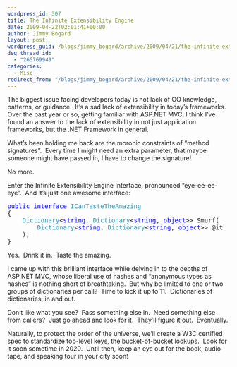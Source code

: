 ```yaml
---
wordpress_id: 307
title: The Infinite Extensibility Engine
date: 2009-04-22T02:01:41+00:00
author: Jimmy Bogard
layout: post
wordpress_guid: /blogs/jimmy_bogard/archive/2009/04/21/the-infinite-extensibility-engine.aspx
dsq_thread_id:
  - "265769949"
categories:
  - Misc
redirect_from: "/blogs/jimmy_bogard/archive/2009/04/21/the-infinite-extensibility-engine.aspx/"
---
```

The biggest issue facing developers today is not lack of OO knowledge, patterns, or guidance.&#160; It’s a sad lack of extensibility in today’s frameworks.&#160; Over the past year or so, getting familiar with ASP.NET MVC, I think I’ve found an answer to the lack of extensibility in not just application frameworks, but the .NET Framework in general.

What’s been holding me back are the moronic constraints of “method signatures”.&#160; Every time I might need an extra parameter, that maybe someone might have passed in, I have to change the signature!

No more.

Enter the Infinite Extensibility Engine Interface, pronounced “eye-ee-ee-eye”.&#160; And it’s just one awesome interface:

<pre><span style="color: blue">public interface </span><span style="color: #2b91af">ICanTasteTheAmazing
</span>{
    <span style="color: #2b91af">Dictionary</span>&lt;<span style="color: blue">string</span>, <span style="color: #2b91af">Dictionary</span>&lt;<span style="color: blue">string</span>, <span style="color: blue">object</span>&gt;&gt; Smurf(
        <span style="color: #2b91af">Dictionary</span>&lt;<span style="color: blue">string</span>, <span style="color: #2b91af">Dictionary</span>&lt;<span style="color: blue">string</span>, <span style="color: blue">object</span>&gt;&gt; @it
    );
}</pre>

[](http://11011.net/software/vspaste)

Yes.&#160; Drink it in.&#160; Taste the amazing.

I came up with this brilliant interface while delving in to the depths of ASP.NET MVC, whose liberal use of hashes and “anonymous types as hashes” is nothing short of breathtaking.&#160; But why be limited to one or two groups of dictionaries per call?&#160; Time to kick it up to 11.&#160; Dictionaries of dictionaries, in and out.

Don’t like what you see?&#160; Pass something else in.&#160; Need something else from callers?&#160; Just go ahead and look for it.&#160; They’ll figure it out.&#160; Eventually.

Naturally, to protect the order of the universe, we’ll create a W3C certified spec to standardize top-level keys, the bucket-of-bucket lookups.&#160; Look for it soon sometime in 2020.&#160; Until then, keep an eye out for the book, audio tape, and speaking tour in your city soon!